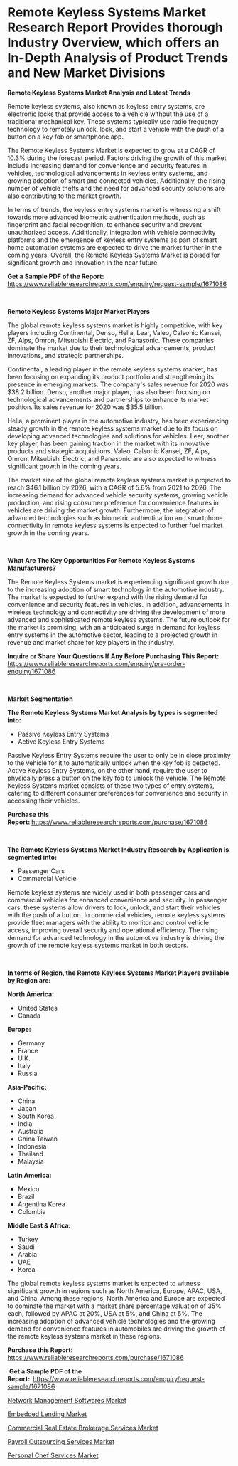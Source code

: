<p><h1>Remote Keyless Systems Market Research Report Provides thorough Industry Overview, which offers an In-Depth Analysis of Product Trends and New Market Divisions</h1></p><p><strong>Remote Keyless Systems Market Analysis and Latest Trends</strong></p>
<p><p>Remote keyless systems, also known as keyless entry systems, are electronic locks that provide access to a vehicle without the use of a traditional mechanical key. These systems typically use radio frequency technology to remotely unlock, lock, and start a vehicle with the push of a button on a key fob or smartphone app.</p><p>The Remote Keyless Systems Market is expected to grow at a CAGR of 10.3% during the forecast period. Factors driving the growth of this market include increasing demand for convenience and security features in vehicles, technological advancements in keyless entry systems, and growing adoption of smart and connected vehicles. Additionally, the rising number of vehicle thefts and the need for advanced security solutions are also contributing to the market growth.</p><p>In terms of trends, the keyless entry systems market is witnessing a shift towards more advanced biometric authentication methods, such as fingerprint and facial recognition, to enhance security and prevent unauthorized access. Additionally, integration with vehicle connectivity platforms and the emergence of keyless entry systems as part of smart home automation systems are expected to drive the market further in the coming years. Overall, the Remote Keyless Systems Market is poised for significant growth and innovation in the near future.</p></p>
<p><strong>Get a Sample PDF of the Report:&nbsp;</strong> <a href="https://www.reliableresearchreports.com/enquiry/request-sample/1671086">https://www.reliableresearchreports.com/enquiry/request-sample/1671086</a></p>
<p>&nbsp;</p>
<p><strong>Remote Keyless Systems Major Market Players</strong></p>
<p><p>The global remote keyless systems market is highly competitive, with key players including Continental, Denso, Hella, Lear, Valeo, Calsonic Kansei, ZF, Alps, Omron, Mitsubishi Electric, and Panasonic. These companies dominate the market due to their technological advancements, product innovations, and strategic partnerships.</p><p>Continental, a leading player in the remote keyless systems market, has been focusing on expanding its product portfolio and strengthening its presence in emerging markets. The company's sales revenue for 2020 was $38.2 billion. Denso, another major player, has also been focusing on technological advancements and partnerships to enhance its market position. Its sales revenue for 2020 was $35.5 billion.</p><p>Hella, a prominent player in the automotive industry, has been experiencing steady growth in the remote keyless systems market due to its focus on developing advanced technologies and solutions for vehicles. Lear, another key player, has been gaining traction in the market with its innovative products and strategic acquisitions. Valeo, Calsonic Kansei, ZF, Alps, Omron, Mitsubishi Electric, and Panasonic are also expected to witness significant growth in the coming years.</p><p>The market size of the global remote keyless systems market is projected to reach $46.1 billion by 2026, with a CAGR of 5.6% from 2021 to 2026. The increasing demand for advanced vehicle security systems, growing vehicle production, and rising consumer preference for convenience features in vehicles are driving the market growth. Furthermore, the integration of advanced technologies such as biometric authentication and smartphone connectivity in remote keyless systems is expected to further fuel market growth in the coming years.</p></p>
<p>&nbsp;</p>
<p><strong>What Are The Key Opportunities For Remote Keyless Systems Manufacturers?</strong></p>
<p><p>The Remote Keyless Systems market is experiencing significant growth due to the increasing adoption of smart technology in the automotive industry. The market is expected to further expand with the rising demand for convenience and security features in vehicles. In addition, advancements in wireless technology and connectivity are driving the development of more advanced and sophisticated remote keyless systems. The future outlook for the market is promising, with an anticipated surge in demand for keyless entry systems in the automotive sector, leading to a projected growth in revenue and market share for key players in the industry.</p></p>
<p><strong>Inquire or Share Your Questions If Any Before Purchasing This Report:</strong> <a href="https://www.reliableresearchreports.com/enquiry/pre-order-enquiry/1671086">https://www.reliableresearchreports.com/enquiry/pre-order-enquiry/1671086</a></p>
<p>&nbsp;</p>
<p><strong>Market Segmentation</strong></p>
<p><strong>The Remote Keyless Systems Market Analysis by types is segmented into:</strong></p>
<p><ul><li>Passive Keyless Entry Systems</li><li>Active Keyless Entry Systems</li></ul></p>
<p><p>Passive Keyless Entry Systems require the user to only be in close proximity to the vehicle for it to automatically unlock when the key fob is detected. Active Keyless Entry Systems, on the other hand, require the user to physically press a button on the key fob to unlock the vehicle. The Remote Keyless Systems market consists of these two types of entry systems, catering to different consumer preferences for convenience and security in accessing their vehicles.</p></p>
<p><strong>Purchase this Report:&nbsp;</strong><a href="https://www.reliableresearchreports.com/purchase/1671086">https://www.reliableresearchreports.com/purchase/1671086</a></p>
<p>&nbsp;</p>
<p><strong>The Remote Keyless Systems Market Industry Research by Application is segmented into:</strong></p>
<p><ul><li>Passenger Cars</li><li>Commercial Vehicle</li></ul></p>
<p><p>Remote keyless systems are widely used in both passenger cars and commercial vehicles for enhanced convenience and security. In passenger cars, these systems allow drivers to lock, unlock, and start their vehicles with the push of a button. In commercial vehicles, remote keyless systems provide fleet managers with the ability to monitor and control vehicle access, improving overall security and operational efficiency. The rising demand for advanced technology in the automotive industry is driving the growth of the remote keyless systems market in both sectors.</p></p>
<p>&nbsp;</p>
<p><strong>In terms of Region, the Remote Keyless Systems Market Players available by Region are:</strong></p>
<p>
    <p> <strong> North America: </strong>
        <ul>
            <li>United States</li>
            <li>Canada</li>
        </ul>
        </p> 
    <p> <strong> Europe: </strong>
        <ul>
            <li>Germany</li>
            <li>France</li>
            <li>U.K.</li>
            <li>Italy</li>
            <li>Russia</li>
        </ul>
        </p> 
    <p> <strong> Asia-Pacific: </strong>
        <ul>
            <li>China</li>
            <li>Japan</li>
            <li>South Korea</li>
            <li>India</li>
            <li>Australia</li>
            <li>China Taiwan</li>
            <li>Indonesia</li>
            <li>Thailand</li>
            <li>Malaysia</li>
        </ul>
        </p> 
    <p> <strong> Latin America: </strong>
        <ul>
            <li>Mexico</li>
            <li>Brazil</li>
            <li>Argentina Korea</li>
            <li>Colombia</li>
        </ul>
        </p> 
    <p> <strong> Middle East & Africa: </strong>
        <ul>
            <li>Turkey</li>
            <li>Saudi</li>
            <li>Arabia</li>
            <li>UAE</li>
            <li>Korea</li>
        </ul>
    </p>
    </p>
<p><p>The global remote keyless systems market is expected to witness significant growth in regions such as North America, Europe, APAC, USA, and China. Among these regions, North America and Europe are expected to dominate the market with a market share percentage valuation of 35% each, followed by APAC at 20%, USA at 5%, and China at 5%. The increasing adoption of advanced vehicle technologies and the growing demand for convenience features in automobiles are driving the growth of the remote keyless systems market in these regions.</p></p>
<p><strong>Purchase this Report: </strong><a href="https://www.reliableresearchreports.com/purchase/1671086">https://www.reliableresearchreports.com/purchase/1671086</a></p>
<p>&nbsp;<strong>Get a Sample PDF of the Report:&nbsp;&nbsp;</strong><a href="https://www.reliableresearchreports.com/enquiry/request-sample/1671086">https://www.reliableresearchreports.com/enquiry/request-sample/1671086</a></p>
<p><strong></strong></p>
<p><p><a href="https://medium.com/@jaremington56468/network-management-softwares-market-insight-market-trends-growth-forecasted-from-2024-to-2031-14f78de0dfe3">Network Management Softwares Market</a></p><p><a href="https://medium.com/@peterm12562/embedded-lending-market-size-cagr-trends-2024-2030-1490fc6dd6fc">Embedded Lending Market</a></p><p><a href="https://medium.com/@peterm12562/commercial-real-estate-brokerage-services-market-report-reveals-the-latest-trends-and-growth-94a56a094c5c">Commercial Real Estate Brokerage Services Market</a></p><p><a href="https://medium.com/@damorgan64868/payroll-outsourcing-services-market-insight-market-trends-growth-forecasted-from-2024-to-2031-d55c06104e90">Payroll Outsourcing Services Market</a></p><p><a href="https://medium.com/@damorgan64868/decoding-personal-chef-services-market-metrics-market-share-trends-and-growth-patterns-a5f97cc73811">Personal Chef Services Market</a></p></p>